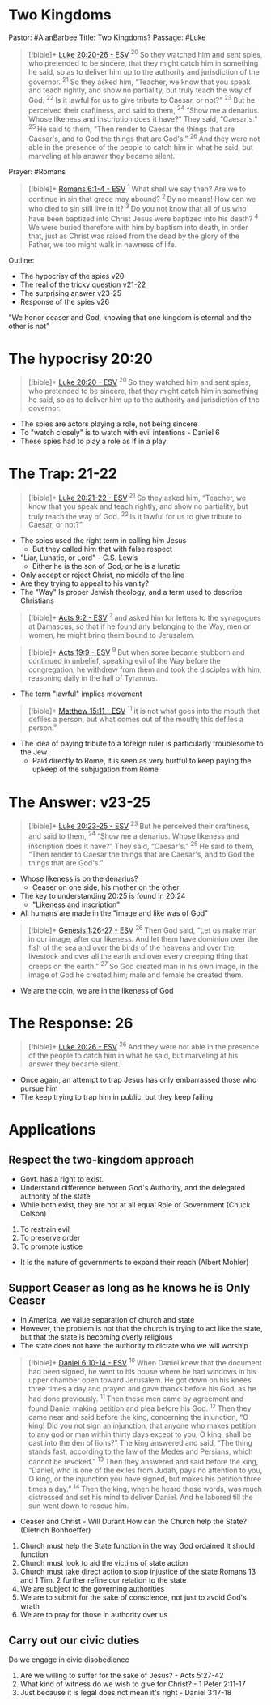 # Two Kingdoms
Pastor: #AlanBarbee
Title: Two Kingdoms?
Passage: #Luke

> [!bible]+ [Luke 20:20-26 - ESV](https://bolls.life/ESV/42/20/)
>  <sup> 20 </sup>So they watched him and sent spies, who pretended to be sincere, that they might catch him in something he said, so as to deliver him up to the authority and jurisdiction of the governor. <sup> 21 </sup>So they asked him, “Teacher, we know that you speak and teach rightly, and show no partiality,  but truly teach the way of God. <sup> 22 </sup>Is it lawful for us to give tribute to Caesar, or not?” <sup> 23 </sup>But he perceived their craftiness, and said to them, <sup> 24 </sup>“Show me a denarius.  Whose likeness and inscription does it have?” They said, “Caesar's.” <sup> 25 </sup>He said to them, “Then render to Caesar the things that are Caesar's, and to God the things that are God's.” <sup> 26 </sup>And they were not able in the presence of the people to catch him in what he said, but marveling at his answer they became silent.

Prayer: #Romans
> [!bible]+ [Romans 6:1-4 - ESV](https://bolls.life/ESV/45/6/)
>  <sup> 1 </sup>What shall we say then? Are we to continue in sin that grace may abound? <sup> 2 </sup>By no means! How can we who died to sin still live in it? <sup> 3 </sup>Do you not know that all of us who have been baptized into Christ Jesus were baptized into his death? <sup> 4 </sup>We were buried therefore with him by baptism into death, in order that, just as Christ was raised from the dead by the glory of the Father, we too might walk in newness of life.

Outline:
- The hypocrisy of the spies v20
- The real of the tricky question v21-22
- The surprising answer v23-25
- Response of the spies v26

"We honor ceaser and God, knowing that one kingdom is eternal and the other is not"

# The hypocrisy 20:20
> [!bible]+ [Luke 20:20 - ESV](https://bolls.life/ESV/42/20/)
>  <sup> 20 </sup>So they watched him and sent spies, who pretended to be sincere, that they might catch him in something he said, so as to deliver him up to the authority and jurisdiction of the governor.

- The spies are actors playing a role, not being sincere
- To "watch closely" is to watch with evil intentions - Daniel 6
- These spies had to play a role as if in a play

# The Trap: 21-22
> [!bible]+ [Luke 20:21-22 - ESV](https://bolls.life/ESV/42/20/)
>  <sup> 21 </sup>So they asked him, “Teacher, we know that you speak and teach rightly, and show no partiality,  but truly teach the way of God. <sup> 22 </sup>Is it lawful for us to give tribute to Caesar, or not?”

- The spies used the right term in calling him Jesus
	- But they called him that with false respect
- "Liar, Lunatic, or Lord" - C.S. Lewis
	- Either he is the son of God, or he is a lunatic
- Only accept or reject Christ, no middle of the line
- Are they trying to appeal to his vanity?
- The "Way" Is proper Jewish theology, and a term used to describe Christians
> [!bible]+ [Acts 9:2 - ESV](https://bolls.life/ESV/44/9/)
>  <sup> 2 </sup>and asked him for letters to the synagogues at Damascus, so that if he found any belonging to the Way, men or women, he might bring them bound to Jerusalem.

> [!bible]+ [Acts 19:9 - ESV](https://bolls.life/ESV/44/19/)
>  <sup> 9 </sup>But when some became stubborn and continued in unbelief, speaking evil of the Way before the congregation, he withdrew from them and took the disciples with him, reasoning daily in the hall of Tyrannus.

- The term "lawful" implies movement
> [!bible]+ [Matthew 15:11 - ESV](https://bolls.life/ESV/40/15/)
>  <sup> 11 </sup>it is not what goes into the mouth that defiles a person, but what comes out of the mouth; this defiles a person.”

- The idea of paying tribute to a foreign ruler is particularly troublesome to the Jew
	- Paid directly to Rome, it is seen as very hurtful to keep paying the upkeep of the subjugation from Rome
# The Answer: v23-25
> [!bible]+ [Luke 20:23-25 - ESV](https://bolls.life/ESV/42/20/)
>  <sup> 23 </sup>But he perceived their craftiness, and said to them, <sup> 24 </sup>“Show me a denarius.  Whose likeness and inscription does it have?” They said, “Caesar's.” <sup> 25 </sup>He said to them, “Then render to Caesar the things that are Caesar's, and to God the things that are God's.”

- Whose likeness is on the denarius?
	- Ceaser on one side, his mother on the other
- The key to understanding 20:25 is found in 20:24
	- "Likeness and inscription"
- All humans are made in the "image and like was of God"
> [!bible]+ [Genesis 1:26-27 - ESV](https://bolls.life/ESV/1/1/)
>  <sup> 26 </sup>Then God said, “Let us make man  in our image, after our likeness. And let them have dominion over the fish of the sea and over the birds of the heavens and over the livestock and over all the earth and over every creeping thing that creeps on the earth.” <sup> 27 </sup>So God created man in his own image, in the image of God he created him; male and female he created them.

- We are the coin, we are in the likeness of God
# The Response: 26
> [!bible]+ [Luke 20:26 - ESV](https://bolls.life/ESV/42/20/)
>  <sup> 26 </sup>And they were not able in the presence of the people to catch him in what he said, but marveling at his answer they became silent.

- Once again, an attempt to trap Jesus has only embarrassed those who pursue him
- The keep trying to trap him in public, but they keep failing
# Applications
## Respect the two-kingdom approach
- Govt. has a right to exist.
- Understand difference between God's Authority, and the delegated authority of the state
- While both exist, they are not at all equal
Role of Government (Chuck Colson)
1. To restrain evil
2. To preserve order
3. To promote justice

- It is the nature of governments to expand their reach (Albert Mohler)
## Support Ceaser as long as he knows he is Only Ceaser
- In America, we value separation of church and state
- However, the problem is not that the church is trying to act like the state, but that the state is becoming overly religious
- The state does not have the authority to dictate who we will worship
> [!bible]+ [Daniel 6:10-14 - ESV](https://bolls.life/ESV/27/6/)
>  <sup> 10 </sup>When Daniel knew that the document had been signed, he went to his house where he had windows in his upper chamber open toward Jerusalem. He got down on his knees three times a day and prayed and gave thanks before his God, as he had done previously. <sup> 11 </sup>Then these men came by agreement and found Daniel making petition and plea before his God. <sup> 12 </sup>Then they came near and said before the king, concerning the injunction, “O king! Did you not sign an injunction, that anyone who makes petition to any god or man within thirty days except to you, O king, shall be cast into the den of lions?” The king answered and said, “The thing stands fast, according to the law of the Medes and Persians, which cannot be revoked.” <sup> 13 </sup>Then they answered and said before the king, “Daniel, who is one of the exiles from Judah, pays no attention to you, O king, or the injunction you have signed, but makes his petition three times a day.” <sup> 14 </sup>Then the king, when he heard these words, was much distressed and set his mind to deliver Daniel. And he labored till the sun went down to rescue him.
- Ceaser and Christ - Will Durant
How can the Church help the State? (Dietrich Bonhoeffer)
1. Church must help the State function in the way God ordained it should function
2. Church must look to aid the victims of state action
3. Church must take direct action to stop injustice of the state 
Romans 13 and 1 Tim. 2 further refine our relation to the state
1. We are subject to the governing authorities
2. We are to submit for the sake of conscience, not just to avoid God's wrath
3. We are to pray for those in authority over us
## Carry out our civic duties
Do we engage in civic disobedience
1. Are we willing to suffer for the sake of Jesus? - Acts 5:27-42
2. What kind of witness do we wish to give for Christ? - 1 Peter 2:11-17
3. Just because it is legal does not mean it's right - Daniel 3:17-18
